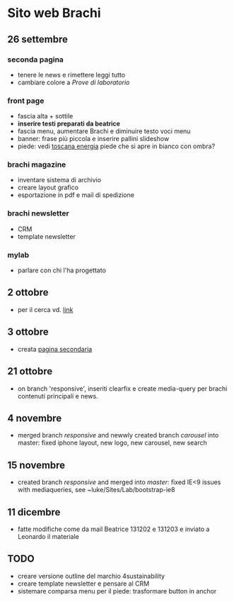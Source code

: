 # Sito web Brachi

## 26 settembre
### seconda pagina
* tenere le news e rimettere leggi tutto
* cambiare colore a _Prove di laboratorio_

### front page
* fascia alta + sottile
* __inserire testi preparati da beatrice__
* fascia menu, aumentare Brachi e diminuire testo voci menu
* banner: frase più piccola e inserire pallini slideshow
* piede: vedi [toscana energia](http://local.toscanaenergia.sesamo.net)
  piede che si apre in bianco con ombra?

### brachi magazine
* inventare sistema di archivio
* creare layout grafico
* esportazione in pdf e mail di spedizione

### brachi newsletter
* CRM
* template newsletter

### mylab
* parlare con chi l'ha progettato


## 2 ottobre
* per il cerca vd. [link](http://stackoverflow.com/questions/18838964/add-bootstrap-glyphicon-to-input-box/18839305#18839305)

## 3 ottobre
* creata [pagina secondaria](file://localhost/Users/luke/Documents/Lavoro/Grafica/Brachi/brachi-www/www-static/testing-prove-laboratorio.html)

## 21 ottobre
* on branch 'responsive', inseriti clearfix e create media-query per brachi contenuti principali e news.

## 4 novembre
* merged branch _responsive_ and newwly created branch _carousel_ into master: fixed iphone layout, new logo, new carousel, new search

## 15 novembre
* created branch _responsive_ and merged into _master_: fixed IE<9 issues with mediaqueries, see ~luke/Sites/Lab/bootstrap-ie8

## 11 dicembre
* fatte modifiche come da mail Beatrice 131202 e 131203 e inviato a Leonardo il materiale


## TODO
* creare versione outline del marchio 4sustainability
* creare template newsletter e pensare al CRM
* sistemare comparsa menu per il piede: trasformare button in anchor
